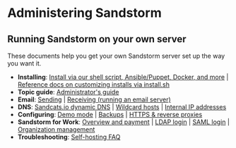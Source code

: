 # Administering Sandstorm

## Running Sandstorm on your own server

These documents help you get your own Sandstorm server set up the way you want it.

* **Installing**: [Install via our shell script, Ansible/Puppet, Docker, and more](install.md) | [Reference docs on customizing installs via install.sh](administering/install-script.md)
* **Topic guide**: [Administrator's guide](administering/guide.md)
* **Email**: [Sending](administering/email.md#outgoing-smtp) | [Receiving (running an email server)](administering/email.md#outbound-email-steps)
* **DNS**: [Sandcats.io dynamic DNS](administering/sandcats.md) | [Wildcard hosts](administering/wildcard.md) | [Internal IP addresses](administering/faq.md#how-do-i-use-sandstorm-with-an-internal-ip-address)
* **Configuring**: [Demo mode](administering/demo.md) | [Backups](administering/backups.md) | [HTTPS & reverse proxies](administering/ssl.md) <!-- [Login providers]() -->
* **Sandstorm for Work**: [Overview and payment](administering/for-work.md) | [LDAP login](administering/for-work.md#authentication-providers-ldap) | [SAML login](administering/for-work.md#features-coming-soon) | [Organization management](administering/for-work.md#features-coming-soon)
* **Troubleshooting**: [Self-hosting FAQ](administering/faq.md)
